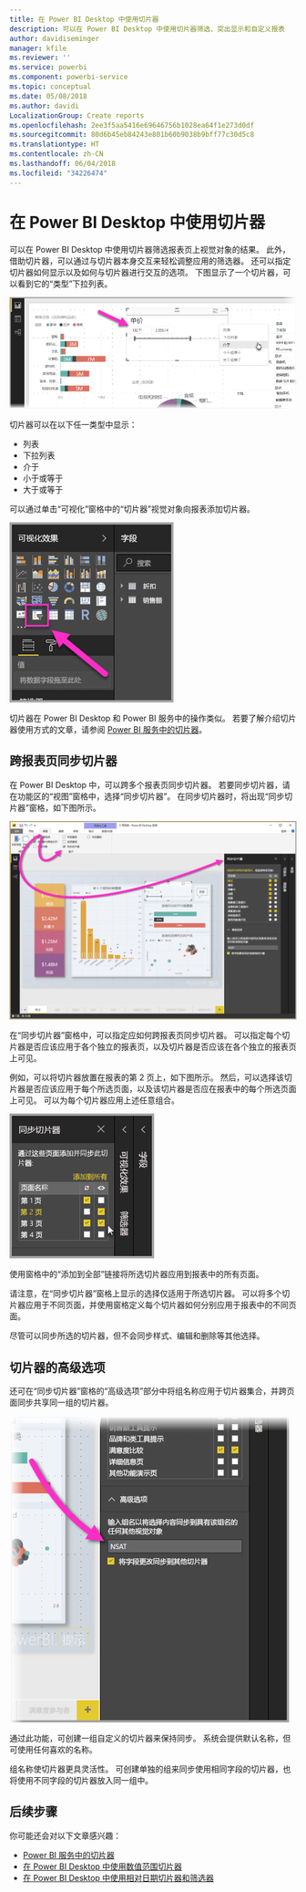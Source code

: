```yaml
---
title: 在 Power BI Desktop 中使用切片器
description: 可以在 Power BI Desktop 中使用切片器筛选、突出显示和自定义报表
author: davidiseminger
manager: kfile
ms.reviewer: ''
ms.service: powerbi
ms.component: powerbi-service
ms.topic: conceptual
ms.date: 05/08/2018
ms.author: davidi
LocalizationGroup: Create reports
ms.openlocfilehash: 2ee3f5aa5416e69646756b1028ea64f1e273d0df
ms.sourcegitcommit: 80d6b45eb84243e801b60b9038b9bff77c30d5c8
ms.translationtype: HT
ms.contentlocale: zh-CN
ms.lasthandoff: 06/04/2018
ms.locfileid: "34226474"
---
```

# <a name="using-slicers-power-bi-desktop"></a>在 Power BI Desktop 中使用切片器

可以在 Power BI Desktop 中使用切片器筛选报表页上视觉对象的结果。 此外，借助切片器，可以通过与切片器本身交互来轻松调整应用的筛选器。 还可以指定切片器如何显示以及如何与切片器进行交互的选项。 下图显示了一个切片器，可以看到它的“类型”下拉列表。 

![桌面版的切片器](media/desktop-slicers/desktop-slicers_01.png)

切片器可以在以下任一类型中显示：

* 列表
* 下拉列表
* 介于
* 小于或等于
* 大于或等于

可以通过单击“可视化”窗格中的“切片器”视觉对象向报表添加切片器。

![切片器视觉对象类型](media/desktop-slicers/desktop-slicers_02.png)

切片器在 Power BI Desktop 和 Power BI 服务中的操作类似。 若要了解介绍切片器使用方式的文章，请参阅 [Power BI 服务中的切片器](power-bi-visualization-slicers.md)。

## <a name="synchronize-slicers-across-report-pages"></a>跨报表页同步切片器

在 Power BI Desktop 中，可以跨多个报表页同步切片器。 若要同步切片器，请在功能区的“视图”窗格中，选择“同步切片器”。 在同步切片器时，将出现“同步切片器”窗格，如下图所示。

![显示“同步切片器”窗格](media/desktop-slicers/desktop-slicers_03.png)

在“同步切片器”窗格中，可以指定应如何跨报表页同步切片器。 可以指定每个切片器是否应该应用于各个独立的报表页，以及切片器是否应该在各个独立的报表页上可见。

例如，可以将切片器放置在报表的第 2 页上，如下图所示。 然后，可以选择该切片器是否应该应用于每个所选页面，以及该切片器是否应在报表中的每个所选页面上可见。 可以为每个切片器应用上述任意组合。 

![同步切片器](media/desktop-slicers/desktop-slicers_04.png)

使用窗格中的“添加到全部”链接将所选切片器应用到报表中的所有页面。


请注意，在“同步切片器”窗格上显示的选择仅适用于所选切片器。 可以将多个切片器应用于不同页面，并使用窗格定义每个切片器如何分别应用于报表中的不同页面。 

尽管可以同步所选的切片器，但不会同步样式、编辑和删除等其他选择。 

## <a name="advanced-options-for-slicers"></a>切片器的高级选项

还可在“同步切片器”窗格的“高级选项”部分中将组名称应用于切片器集合，并跨页面同步共享同一组的切片器。 

![切片器的组名称](media/desktop-slicers/desktop-slicers_05.png)

通过此功能，可创建一组自定义的切片器来保持同步。 系统会提供默认名称，但可使用任何喜欢的名称。 

组名称使切片器更具灵活性。 可创建单独的组来同步使用相同字段的切片器，也将使用不同字段的切片器放入同一组中。 


## <a name="next-steps"></a>后续步骤

你可能还会对以下文章感兴趣：

* [Power BI 服务中的切片器](power-bi-visualization-slicers.md)
* [在 Power BI Desktop 中使用数值范围切片器](desktop-slicer-numeric-range.md)
* [在 Power BI Desktop 中使用相对日期切片器和筛选器](desktop-slicer-filter-date-range.md)

